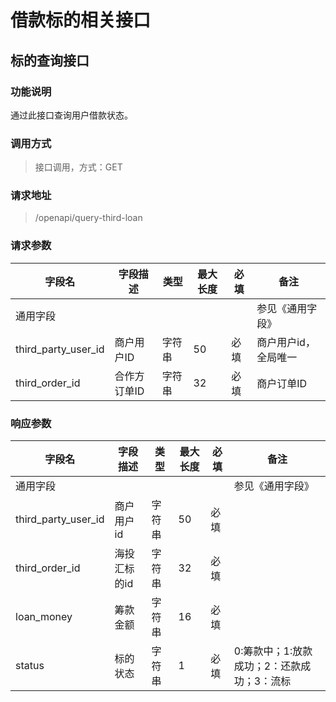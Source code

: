 # 借款标的相关接口

## 标的查询接口

### 功能说明
通过此接口查询用户借款状态。

### 调用方式
> 接口调用，方式：GET
>

### 请求地址
> /openapi/query-third-loan
>

### 请求参数

| **字段名**          | **字段描述** | **类型** | **最大长度** | **必填** | **备注**             |
| ------------------- | ------------ | -------- | ------------ | -------- | -------------------- |
| 通用字段            |              |          |              |          | 参见《通用字段》     |
| third_party_user_id | 商户用户ID   | 字符串   | 50           | 必填     | 商户用户id，全局唯一 |
| third_order_id      | 合作方订单ID | 字符串   | 32           | 必填     | 商户订单ID           |

### 响应参数

| **字段名**          | **字段描述** | **类型** | **最大长度** | **必填** | **备注**                                   |
| ------------------- | ------------ | -------- | ------------ | -------- | ------------------------------------------ |
| 通用字段            |              |          |              |          | 参见《通用字段》                           |
| third_party_user_id | 商户用户id   | 字符串   | 50           | 必填     |                                            |
| third_order_id     | 海投汇标的id | 字符串   | 32           | 必填     |                                            |
| loan_money          | 筹款金额     | 字符串   | 16           | 必填     |                                            |
| status              | 标的状态     | 字符串   | 1            | 必填     | 0:筹款中；1:放款成功；2：还款成功；3：流标 |

 
